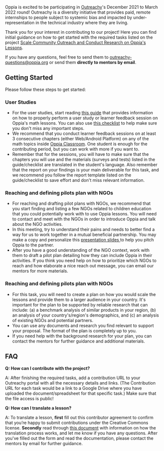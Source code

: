 Oppia is excited to be participating in [Outreachy](https://www.outreachy.org/)'s December 2021 to March 2022 round! Outreachy is a diversity initiative that provides paid, remote internships to people subject to systemic bias and impacted by under-representation in the technical industry where they are living.

Thank you for your interest in contributing to our project! Here you can find initial guidance on how to get started with the required tasks listed on the project [Scale Community Outreach and Conduct Research on Oppia's Lessons](https://www.outreachy.org/outreachy-december-2021-internship-round/communities/oppia/#scale-community-outreach-and-conduct-research-on-o).

If you have any questions, feel free to send them to outreachy-questions@oppia.org or send them **directly to mentors by email**.

## Getting Started

Please follow these steps to get started:

### User Studies

*  For the user studies, start reading [this guide](https://docs.google.com/document/d/1j1S9HnoesGZMNeYccV8rXZ2bZwPhKV5-B6j9CnPRM_I/edit?usp=sharing)  that provides information on how to properly perform a user study or learner feedback session on Oppia's math lessons. You can also use [this checklist](https://docs.google.com/spreadsheets/d/1ybGCKSsa8fIqcBliavShN06f_PakiiBPPxLg6d48R2w/edit?usp=sharing) to help make sure you don't miss any important steps. 
* We recommend that you conduct learner feedback sessions on at least 3 consecutive chapters (either Web/Android Platform) on any of the math topics inside [Oppia Classroom](https://docs.google.com/document/d/1j1S9HnoesGZMNeYccV8rXZ2bZwPhKV5-B6j9CnPRM_I/edit?usp=sharing). One student is enough for the contributing period, but you can work with more if you want to.
*  Remember that for the sessions, you will have to make sure that the chapters you will use and the materials (surveys and tests) listed in the guide/checklist are translated in the student's language. Also remember that the report on your findings is your main deliverable for this task, and we recommend you follow the report template listed on the guide/checklist to save effort and don't miss relevant information. 

### Reaching and defining pilots plan with NGOs

* For reaching and drafting pilot plans with NGOs, we recommend that you start finding and listing a few NGOs related to children education that you could potentially work with to use Oppia lessons. You will need to contact and meet with the NGOs in order to introduce Oppia and talk about the NGO activities. 
* In this meeting, try to understand their pains and needs to better find a way for us to work together in a mutual beneficial partnership. You may make a copy and personalize this [presentation slides ](https://docs.google.com/presentation/d/1kWXni2omdpOZjUId712odYGSxfEziHg0wu81ChdvHAE/edit?usp=sharing) to help you pitch Oppia to the partner.
* After you have a good understanding of the NGO context, work with them to draft a pilot plan detailing how they can include Oppia in their activities. If you think you need help on how to prioritize which NGOs to reach and how elaborate a nice reach out message, you can email our mentors for more materials.

### Reaching and defining pilots plan with NGOs
* For this task, you will need to create a plan on how you would scale the lessons and provide them to a larger audience in your country. It's important for the plan to be supported by reliable research that can include: (a) a benchmark analysis of similar products in your region, (b) an analysis of your country's/region's demographics, and (c) an analysis of existing NGOs and potential partners. 
* You can use any documents and research you find relevant to support your proposal. The format of the plan is completely up to you. 
* If you need help with the background research for your plan, you can contact the mentors for further guidance and additional materials.

## FAQ

**Q: How can I contribute with the project?**

A: After finishing the required tasks, add a contribution URL to your Outreachy portal with all the necessary details and links. (The Contribution URL for each task would be a link to a Google Drive where you have uploaded the document/spreadsheet for that specific task.) Make sure that the file access is public!

**Q: How can I translate a lesson?**

A: To translate a lesson, **first** fill out this contributor agreement to confirm that you’re happy to submit contributions under the Creative Commons license. **Secondly** read through [this document](https://docs.google.com/document/d/17jMFtfHVWtJYrzyGQUKdsRXgky7lWv76sGYLOxSbA5w/edit?usp=sharing)  with information on how the translation process works, and let me know if you have any questions.  After you've filled out the form and read the documentation, please contact the mentors by email for further guidance.
